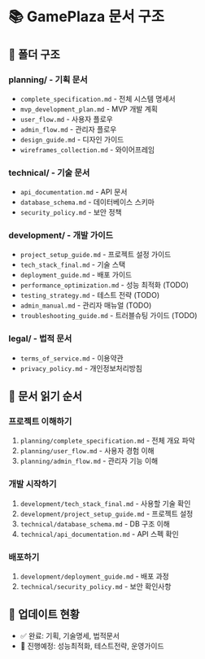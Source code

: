 # 📚 GamePlaza 문서 구조

## 📁 폴더 구조

### planning/ - 기획 문서
- `complete_specification.md` - 전체 시스템 명세서
- `mvp_development_plan.md` - MVP 개발 계획
- `user_flow.md` - 사용자 플로우
- `admin_flow.md` - 관리자 플로우
- `design_guide.md` - 디자인 가이드
- `wireframes_collection.md` - 와이어프레임

### technical/ - 기술 문서
- `api_documentation.md` - API 문서
- `database_schema.md` - 데이터베이스 스키마
- `security_policy.md` - 보안 정책

### development/ - 개발 가이드
- `project_setup_guide.md` - 프로젝트 설정 가이드
- `tech_stack_final.md` - 기술 스택
- `deployment_guide.md` - 배포 가이드
- `performance_optimization.md` - 성능 최적화 (TODO)
- `testing_strategy.md` - 테스트 전략 (TODO)
- `admin_manual.md` - 관리자 매뉴얼 (TODO)
- `troubleshooting_guide.md` - 트러블슈팅 가이드 (TODO)

### legal/ - 법적 문서
- `terms_of_service.md` - 이용약관
- `privacy_policy.md` - 개인정보처리방침

## 📖 문서 읽기 순서

### 프로젝트 이해하기
1. `planning/complete_specification.md` - 전체 개요 파악
2. `planning/user_flow.md` - 사용자 경험 이해
3. `planning/admin_flow.md` - 관리자 기능 이해

### 개발 시작하기
1. `development/tech_stack_final.md` - 사용할 기술 확인
2. `development/project_setup_guide.md` - 프로젝트 설정
3. `technical/database_schema.md` - DB 구조 이해
4. `technical/api_documentation.md` - API 스펙 확인

### 배포하기
1. `development/deployment_guide.md` - 배포 과정
2. `technical/security_policy.md` - 보안 확인사항

## 🔄 업데이트 현황

- ✅ 완료: 기획, 기술명세, 법적문서
- 🚧 진행예정: 성능최적화, 테스트전략, 운영가이드